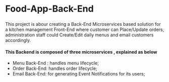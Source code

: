 # Food-App-Back-End

###
This project is abour creating  a Back-End Microservices based solution for a kitchen management Front-End where customer can Place/Update orders, administration staff could Create/Edit daily menus and email customers accordingly. 

#### This Backend is composed of three microservices , explained as below
* Menu Back-End : handles menu lifecycle;
* Order Back-End: handles order lifecycle;
* Email Back-End: for generating Event Notifications for its users;
